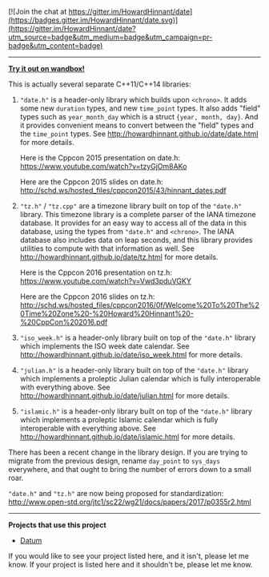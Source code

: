 [![Join the chat at https://gitter.im/HowardHinnant/date](https://badges.gitter.im/HowardHinnant/date.svg)](https://gitter.im/HowardHinnant/date?utm_source=badge&utm_medium=badge&utm_campaign=pr-badge&utm_content=badge)
<hr/>

**[Try it out on wandbox!](https://wandbox.org/permlink/n6NEh9nFCWLVgm1Q)**

This is actually several separate C++11/C++14 libraries:

1.  `"date.h"` is a header-only library which builds upon `<chrono>`.  It adds some new `duration` types, and new `time_point` types.  It also adds "field" types such as `year_month_day` which is a struct `{year, month, day}`.  And it provides convenient means to convert between the "field" types and the `time_point` types.  See http://howardhinnant.github.io/date/date.html for more details.

    Here is the Cppcon 2015 presentation on date.h: https://www.youtube.com/watch?v=tzyGjOm8AKo

    Here are the Cppcon 2015 slides on date.h: http://schd.ws/hosted_files/cppcon2015/43/hinnant_dates.pdf

2. `"tz.h"` / `"tz.cpp"`  are a timezone library built on top of the `"date.h"` library.  This timezone library is a complete parser of the IANA timezone database.  It provides for an easy way to access all of the data in this database, using the types from `"date.h"` and `<chrono>`.  The IANA database also includes data on leap seconds, and this library provides utilities to compute with that information as well.  See http://howardhinnant.github.io/date/tz.html for more details.

    Here is the Cppcon 2016 presentation on tz.h: https://www.youtube.com/watch?v=Vwd3pduVGKY

    Here are the Cppcon 2016 slides on tz.h: http://schd.ws/hosted_files/cppcon2016/0f/Welcome%20To%20The%20Time%20Zone%20-%20Howard%20Hinnant%20-%20CppCon%202016.pdf

3. `"iso_week.h"` is a header-only library built on top of the `"date.h"` library which implements the ISO week date calendar.  See http://howardhinnant.github.io/date/iso_week.html for more details.

4. `"julian.h"` is a header-only library built on top of the `"date.h"` library which implements a proleptic Julian calendar which is fully interoperable with everything above.  See http://howardhinnant.github.io/date/julian.html for more details.

5. `"islamic.h"` is a header-only library built on top of the `"date.h"` library which implements a proleptic Islamic calendar which is fully interoperable with everything above.  See http://howardhinnant.github.io/date/islamic.html for more details.

There has been a recent change in the library design.  If you are trying to migrate from the previous design, rename `day_point` to `sys_days` everywhere, and that ought to bring the number of errors down to a small roar.

`"date.h"` and `"tz.h"` are now being proposed for standardization: http://www.open-std.org/jtc1/sc22/wg21/docs/papers/2017/p0355r2.html

<hr/>

**Projects that use this project**

* [Datum](https://github.com/schmidt9/Datum)

If you would like to see your project listed here, and it isn't, please let me know.  If your project is listed here and it shouldn't be, please let me know.
